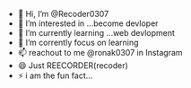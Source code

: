 - 👋 Hi, I’m @Recoder0307
- 👀 I’m interested in ...become devloper
- 🌱 I’m currently learning ...web devlopment
- 💞️ I’m corrently focus on learning
- 📫 reachout to me  @ronak0307 in Instagram
- 😄 Just REECORDER(recoder)
- ⚡ i am the fun fact...
<!---
Recoder0307/Recoder0307 is a ✨ special ✨ repository because its `README.md` (this file) appears on your GitHub profile.
You can click the Preview link to take a look at your changes.
--->
